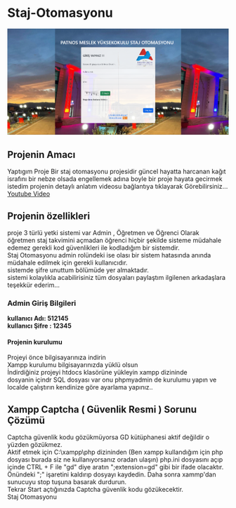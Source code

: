 # Staj-Otomasyonu
![Staj Otomasyonu](https://github.com/resitakinn/Staj-Otomasyonu/blob/main/assets/img/ekran.png)
## Projenin Amacı
Yaptıgım Proje Bir staj otomasyonu projesidir güncel hayatta harcanan kağıt israfını bir nebze olsada engellemek adına boyle bir proje hayata gecirmek istedim projenin detaylı anlatım videosu bağlantıya tıklayarak  Görebilirsiniz...
[Youtube Video](https://youtu.be/qcpeupRXOVA)
## Projenin özellikleri 
proje 3 türlü yetki sistemi var Admin , Öğretmen ve Öğrenci Olarak öğretmen staj takvimini açmadan öğrenci hiçbir şekilde sisteme müdahale edemez gerekli kod güvenlikleri ile kodladığım bir sistemdir.<br/>
Staj Otomasyonu admin rolündeki ise olası bir sistem hatasında anında müdahale edilmek için gerekli kullanıcıdır.<br/>
sistemde şifre unuttum bölümüde yer almaktadır.<br/>
sistemi kolaylıkla acabilirisiniz tüm dosyaları paylaştım ilgilenen arkadaşlara teşekkür ederim...<br/>
### Admin Giriş Bilgileri
**kullanıcı Adı: 512145**<br/>
**kullanıcı Şifre : 12345**

#### Projenin kurulumu
Projeyi önce bilgisayarınıza indirin <br/>
Xampp kurulumu bilgisayarınızda yüklü olsun<br/>
İndirdiğiniz projeyi htdocs klasörüne yükleyin xampp dizininde <br/>
dosyanin içindr SQL dosyası var onu phpmyadmin de kurulumu yapın ve localde çalıştırın kendinize göre ayarlama yapınız..

## Xampp Captcha ( Güvenlik Resmi ) Sorunu Çözümü
Captcha güvenlik kodu gözükmüyorsa GD kütüphanesi aktif değildir o yüzden gözükmez. <br/>
Aktif etmek için C:\xampp\php dizininden (Ben xampp kullandığım için php dosyası burada siz ne kullanıyorsanız oradan ulaşın) php.ini dosyasını açıp içinde CTRL + F ile "gd" diye aratın ";extension=gd" gibi bir ifade olacaktır. <br/>
Önündeki ";" işaretini kaldırıp dosyayı kaydedin. Daha sonra xammp'dan sunucuyu stop tuşuna basarak durdurun. <br/>
Tekrar Start  açtığınızda Captcha güvenlik kodu gözükecektir. <br/>
Staj Otomasyonu
